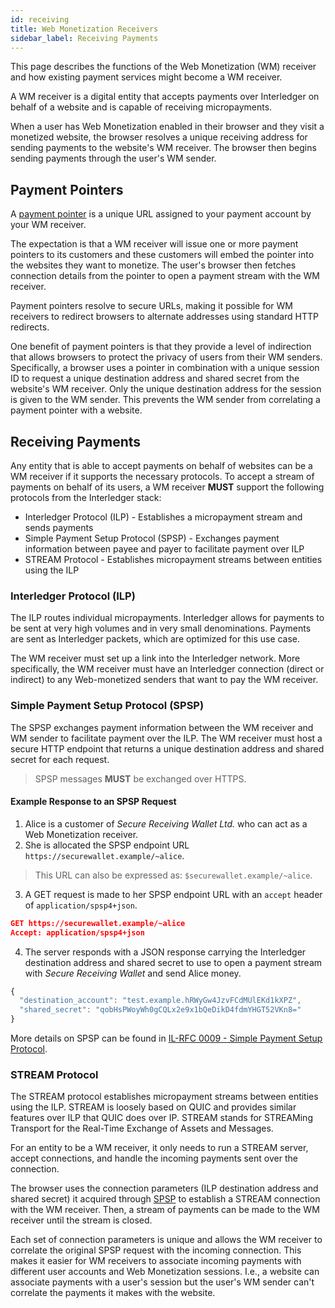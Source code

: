 ```yaml
---
id: receiving
title: Web Monetization Receivers
sidebar_label: Receiving Payments
---
```


This page describes the functions of the Web Monetization (WM) receiver and how
existing payment services might become a WM receiver.

A WM receiver is a digital entity that accepts payments over Interledger
on behalf of a website and is capable of receiving micropayments.

When a user has Web Monetization enabled in their browser and they visit a
monetized website, the browser resolves a unique receiving address for sending
payments to the website's WM receiver. The browser then begins sending payments
through the user's WM sender.

## Payment Pointers

A [payment pointer](https://paymentpointers.org) is a unique URL assigned to your
payment account by your WM receiver.

The expectation is that a WM receiver will issue one or more payment pointers to
its customers and these customers will embed the pointer into the websites they
want to monetize. The user's browser then fetches connection details from the
pointer to open a payment stream with the WM receiver.

Payment pointers resolve to secure URLs, making it possible for WM receivers to
redirect browsers to alternate addresses using standard HTTP redirects.

One benefit of payment pointers is that they provide a level of indirection that
allows browsers to protect the privacy of users from their WM senders. Specifically,
a browser uses a pointer in combination with a unique session ID to request
a unique destination address and shared secret from the website's WM  receiver.
Only the unique destination address for the session is given to the WM sender.
This prevents the WM sender from correlating a payment pointer with a website.

## Receiving Payments

Any entity that is able to accept payments on behalf of websites can be a WM
receiver if it supports the necessary protocols. To accept a stream of payments
on behalf of its users, a WM receiver **MUST** support the following protocols
from the Interledger stack:

* Interledger Protocol (ILP) - Establishes a micropayment stream and sends payments
* Simple Payment Setup Protocol (SPSP) - Exchanges payment information between
payee and payer to facilitate payment over ILP
* STREAM Protocol - Establishes micropayment streams between entities using the ILP

### Interledger Protocol (ILP)

The ILP routes individual micropayments. Interledger allows for payments to be
sent at very high volumes and in very small denominations. Payments are sent as
Interledger packets, which are optimized for this use case.

The WM receiver must set up a link into the Interledger network. More specifically,
the WM receiver must have an Interledger connection (direct or indirect) to any
Web-monetized senders that want to pay the WM receiver.

### Simple Payment Setup Protocol (SPSP)

The SPSP exchanges payment information between the WM receiver and WM sender to
facilitate payment over the ILP. The WM receiver must host a secure HTTP endpoint
that returns a unique destination address and shared secret for each request.

> SPSP messages **MUST** be exchanged over HTTPS.

#### Example Response to an SPSP Request

1. Alice is a customer of _Secure Receiving Wallet Ltd._ who can act as a Web
Monetization receiver.
2. She is allocated the SPSP endpoint URL `https://securewallet.example/~alice`.
> This URL can also be expressed as: `$securewallet.example/~alice`.

3. A GET request is made to her SPSP endpoint URL with an `accept` header of `application/spsp4+json`.

```json
GET https://securewallet.example/~alice
Accept: application/spsp4+json
```

4. The server responds with a JSON response carrying the Interledger destination
address and shared secret to use to open a payment stream with
_Secure Receiving Wallet_ and send Alice money.

```ts
{
  "destination_account": "test.example.hRWyGw4JzvFCdMUlEKd1kXPZ",
  "shared_secret": "qobHsPWoyWh0gCQLx2e9x1bQeDikD4fdmYHGT52VKn8="
}
```

More details on SPSP can be found in
[IL-RFC 0009 - Simple Payment Setup Protocol](https://interledger.org/rfcs/0009-simple-payment-setup-protocol/).

### STREAM Protocol

The STREAM protocol establishes micropayment streams between entities using the
ILP. STREAM is loosely based on QUIC and provides similar features over ILP that
QUIC does over IP. STREAM stands for STREAMing Transport for the Real-Time
Exchange of Assets and Messages.

For an entity to be a WM receiver, it only needs to run a STREAM server, accept
connections, and handle the incoming payments sent over the connection.

The browser uses the connection parameters (ILP destination address and shared
  secret) it acquired through [SPSP](#simple-payment-setup-protocol-spsp) to
  establish a STREAM connection with the WM receiver. Then, a stream of payments
  can be made to the WM receiver until the stream is closed.

Each set of connection parameters is unique and allows the WM receiver to
correlate the original SPSP request with the incoming connection. This makes it
easier for WM receivers to associate incoming payments with different user accounts
and Web Monetization sessions. I.e., a website can associate payments with a
user's session but the user's WM sender can't correlate the payments it makes with
the website.
